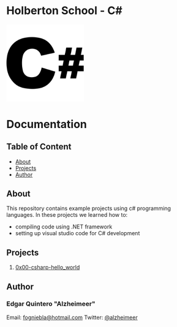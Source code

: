 # Holberton School - C#

<img alt="C#" src="https://github.com/alzheimeer/holbertonschool-csharp/blob/master/csharp.svg" width=40% height=40%>

# Documentation

## Table of Content
* [About](#about)
* [Projects](#projects)
* [Author](#author)

## About
This repository contains example projects using c# programming languages. In these projects we learned how to:
  - compiling code using .NET framework
  - setting up visual studio code for C# development

## Projects
1. [0x00-csharp-hello_world](./0x00-csharp-hello_world)

## Author
### Edgar Quintero "Alzheimeer" 
Email: <fogniebla@hotmail.com> Twitter: [@alzheimeer](https://twitter.com/alzheimeer)